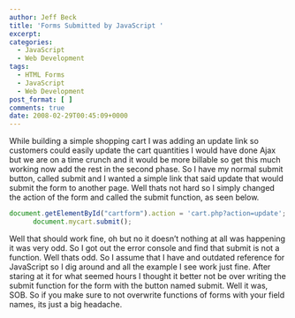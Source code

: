 ```yaml
---
author: Jeff Beck
title: 'Forms Submitted by JavaScript '
excerpt:
categories:
  - JavaScript
  - Web Development
tags:
  - HTML Forms
  - JavaScript
  - Web Development
post_format: [ ]
comments: true
date: 2008-02-29T00:45:09+0000
---
```

While building a simple shopping cart I was adding an update link so customers could easily update the cart quantities I would have done Ajax but we are on a time crunch and it would be more billable so get this much working now add the rest in the second phase. So I have my normal submit button, called submit and I wanted a simple link that said update that would submit the form to another page. Well thats not hard so I simply changed the action of the form and called the submit function, as seen below.

``` js
document.getElementById("cartform").action = 'cart.php?action=update';
      document.mycart.submit();
```

Well that should work fine, oh but no it doesn’t nothing at all was happening it was very odd. So I got out the error console and find that submit is not a function. Well thats odd. So I assume that I have and outdated reference for JavaScript so I dig around and all the example I see work just fine. After staring at it for what seemed hours I thought it better not be over writing the submit function for the form with the button named submit. Well it was, SOB. So if you make sure to not overwrite functions of forms with your field names, its just a big headache.
